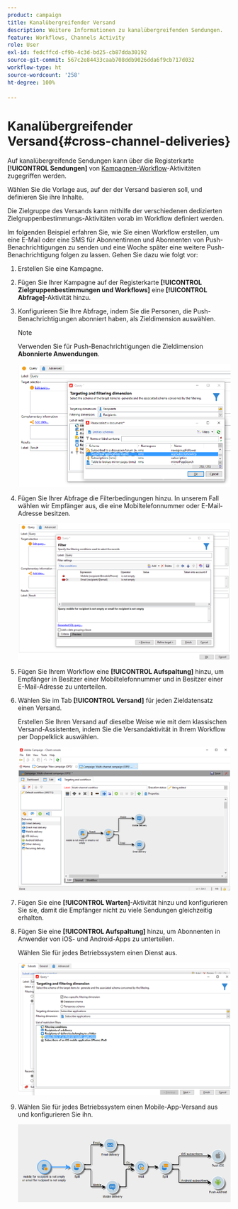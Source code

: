 ```yaml
---
product: campaign
title: Kanalübergreifender Versand
description: Weitere Informationen zu kanalübergreifenden Sendungen.
feature: Workflows, Channels Activity
role: User
exl-id: fedcffcd-cf9b-4c3d-bd25-cb87dda30192
source-git-commit: 567c2e84433caab708ddb9026dda6f9cb717d032
workflow-type: ht
source-wordcount: '258'
ht-degree: 100%

---
```


# Kanalübergreifender Versand{#cross-channel-deliveries}

Auf kanalübergreifende Sendungen kann über die Registerkarte **[!UICONTROL Sendungen]** von [Kampagnen-Workflow](campaign-workflows.md)-Aktivitäten zugegriffen werden.

Wählen Sie die Vorlage aus, auf der der Versand basieren soll, und definieren Sie ihre Inhalte.

Die Zielgruppe des Versands kann mithilfe der verschiedenen dedizierten Zielgruppenbestimmungs-Aktivitäten vorab im Workflow definiert werden.

Im folgenden Beispiel erfahren Sie, wie Sie einen Workflow erstellen, um eine E-Mail oder eine SMS für Abonnentinnen und Abonnenten von Push-Benachrichtigungen zu senden und eine Woche später eine weitere Push-Benachrichtigung folgen zu lassen. Gehen Sie dazu wie folgt vor:

1. Erstellen Sie eine Kampagne.
1. Fügen Sie Ihrer Kampagne auf der Registerkarte **[!UICONTROL Zielgruppenbestimmungen und Workflows]** eine **[!UICONTROL Abfrage]**-Aktivität hinzu.
1. Konfigurieren Sie Ihre Abfrage, indem Sie die Personen, die Push-Benachrichtigungen abonniert haben, als Zieldimension auswählen.

   >[!NOTE]
   >
   >Verwenden Sie für Push-Benachrichtigungen die Zieldimension **Abonnierte Anwendungen**.

   ![](assets/cross_channel_delivery_1.png)

1. Fügen Sie Ihrer Abfrage die Filterbedingungen hinzu. In unserem Fall wählen wir Empfänger aus, die eine Mobiltelefonnummer oder E-Mail-Adresse besitzen.

   ![](assets/cross_channel_delivery_2.png)

1. Fügen Sie Ihrem Workflow eine **[!UICONTROL Aufspaltung]** hinzu, um Empfänger in Besitzer einer Mobiltelefonnummer und in Besitzer einer E-Mail-Adresse zu unterteilen.
1. Wählen Sie im Tab **[!UICONTROL Versand]** für jeden Zieldatensatz einen Versand.

   Erstellen Sie Ihren Versand auf dieselbe Weise wie mit dem klassischen Versand-Assistenten, indem Sie die Versandaktivität in Ihrem Workflow per Doppelklick auswählen.

   ![](assets/cross_channel_delivery_3.png)

1. Fügen Sie eine **[!UICONTROL Warten]**-Aktivität hinzu und konfigurieren Sie sie, damit die Empfänger nicht zu viele Sendungen gleichzeitig erhalten.
1. Fügen Sie eine **[!UICONTROL Aufspaltung]** hinzu, um Abonnenten in Anwender von iOS- und Android-Apps zu unterteilen.

   Wählen Sie für jedes Betriebssystem einen Dienst aus.

   ![](assets/cross_channel_delivery_4.png)

1. Wählen Sie für jedes Betriebssystem einen Mobile-App-Versand aus und konfigurieren Sie ihn.

   ![](assets/cross_channel_delivery_5.png)
